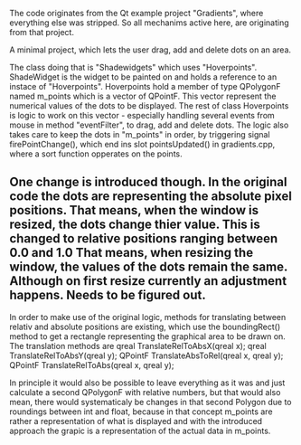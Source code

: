 The code originates from the Qt example project "Gradients", where everything else was stripped. So all mechanims active here, are originating from that project. 

A minimal project, which lets the user drag, add and delete dots on an area. 

The class doing that is "Shadewidgets" which uses "Hoverpoints". 
ShadeWidget is the widget to be painted on and holds a reference to an instace of "Hoverpoints". 
Hoverpoints hold a member of type QPolygonF named m_points which is a vector of QPointF. This vector represent the numerical values of the dots to be displayed. 
The rest of class Hoverpoints is logic to work on this vector - especially handling several events from mouse in method "eventFilter", to drag, add and delete dots. 
The logic also takes care to keep the dots in "m_points" in order, by triggering signal firePointChange(), which end ins slot pointsUpdated() in gradients.cpp, 
where a sort function opperates on the points.  


One change is introduced though. In the original code the dots are representing the absolute pixel positions. That means, when the window is resized, the dots change 
thier value. 
This is changed to relative positions ranging between
0.0 and 1.0
That means, when resizing the window, the values of the dots remain the same. Although on first resize currently an adjustment happens. Needs to be figured out. 
-
In order to make use of the original logic, methods for translating between relativ and absolute positions are existing, which use the boundingRect() method to get a 
rectangle representing the graphical area to be drawn on. 
The translation methods are
    qreal TranslateRelToAbsX(qreal x);
    qreal TranslateRelToAbsY(qreal y);
    QPointF TranslateAbsToRel(qreal x, qreal y);
    QPointF TranslateRelToAbs(qreal x, qreal y);

In principle it would also be possible to leave everything as it was and just calculate a second QPolygonF with relative numbers, but that would also mean, there would systematicaly
be changes in that second Polygon due to roundings between int and float, because in that concept m_points are rather a representation of what is displayed and with the introduced 
approach the grapic is a representation of the actual data in m_points. 
